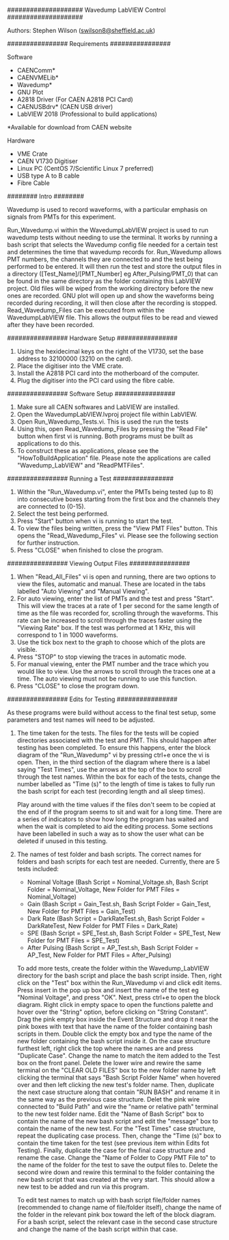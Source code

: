 ####################
Wavedump LabVIEW Control
####################

Authors: Stephen Wilson (swilson8@sheffield.ac.uk)

################
Requirements
################

Software
 - CAENComm*
 - CAENVMELib*
 - Wavedump*
 - GNU Plot
 - A2818 Driver (For CAEN A2818 PCI Card)
 - CAENUSBdrv* (CAEN USB driver)
 - LabVIEW 2018 (Professional to build applications)

*Available for download from CAEN website

Hardware
 - VME Crate
 - CAEN V1730 Digitiser
 - Linux PC (CentOS 7/Scientific Linux 7 preferred)
 - USB type A to B cable
 - Fibre Cable

########
Intro
########

Wavedump is used to record waveforms, with a particular emphasis on signals from PMTs for this experiment.

Run_Wavedump.vi within the WavedumpLabVIEW project is used to run wavedump tests without needing to use the terminal. It works by running a bash script that selects the Wavedump config file needed for a certain test and determines the time that wavedump records for.
Run_Wavedump allows PMT numbers, the channels they are connected to and the test being performed to be entered. It will then run the test and store the output files in a directory ([Test_Name]/[PMT_Number] eg After_Pulsing/PMT_0) that can be found in the same directory as the folder containing this LabVIEW project. Old files will be wiped from the working directory before the new ones are recorded.
GNU plot will open up and show the waveforms being recorded during recording, it will then close after the recording is stopped.
Read_Wavedump_Files can be executed from within the WavedumpLabVIEW file. This allows the output files to be read and viewed after they have been recorded.

################
Hardware Setup
################

 1. Using the hexidecimal keys on the right of the V1730, set the base address to 32100000 (3210 on the card).
 2. Place the digitiser into the VME crate.
 3. Install the A2818 PCI card into the motherboard of the computer.
 4. Plug the digitiser into the PCI card using the fibre cable.

################
Software Setup
################

 1. Make sure all CAEN softwares and LabVIEW are installed.
 2. Open the WavedumpLabVIEW.lvproj project file within LabVIEW.
 3. Open Run_Wavedump_Tests.vi. This is used the run the tests
 4. Using this, open Read_Wavedump_Files by pressing the "Read File" button when first vi is running. Both programs must be built as applications to do this.
 5. To construct these as applications, please see the "HowToBuildApplication" file.
	Please note the applications are called "Wavedump_LabVIEW" and "ReadPMTFiles".

################
Running a Test
################

 1. Within the "Run_Wavedump.vi", enter the PMTs being tested (up to 8) into consecutive boxes starting from the first box and the channels they are connected to (0-15).
 2. Select the test being performed.
 3. Press "Start" button when vi is running to start the test.
 4. To view the files being written, press the "View PMT Files" button. This opens the "Read_Wavedump_Files" vi. Please see the following section for further instruction.
 5. Press "CLOSE" when finished to close the program.

################
Viewing Output Files
################

 1. When "Read_All_Files" vi is open and running, there are two options to view the files, automatic and manual. These are located in the tabs labelled "Auto Viewing" and "Manual Viewing".
 2. For auto viewing, enter the list of PMTs and the test and press "Start". This will view the traces at a rate of 1 per second for the same length of time as the file was recorded for, scrolling through the waveforms. This rate can be increased to scroll through the traces faster  using the "Viewing Rate" box. If the test was performed at 1 KHz, this will correspond to 1 in 1000 waveforms.
 3. Use the tick box next to the graph to choose which of the plots are visible.
 4. Press "STOP" to stop viewing the traces in automatic mode.
 5. For manual viewing, enter the PMT number and the trace which you would like to view. Use the arrows to scroll through the traces one at a time. The auto viewing must not be running to use this function.
 6. Press "CLOSE" to close the program down.

################
Edits for Testing
################

As these programs were build without access to the final test setup, some parameters and test names will need to be adjusted.

 1. The time taken for the tests. 
	The files for the tests will be copied directories associated with the test and PMT. This should happen after testing has been completed. To ensure this happens, enter the block diagram of the "Run_Wavedump" vi by pressing ctrl+e once the vi is open. Then, in the third section of the diagram where there is a label saying "Test Times", use the arrows at the top of the box to scroll through the test names. Within the box for each of the tests, change the number labelled as "Time (s)" to the length of time is takes to fully run the bash script for each test (recording length and all sleep times).

	Play around with the time values if the files don't seem to be copied at the end of if the program seems to sit and wait for a long time. There are a series of indicators to show how long the program has waited and when the wait is completed to aid the editing process. Some sections have been labelled in such a way as to show the user what can be deleted if unused in this testing.

 2. The names of test folder and bash scripts.
	The correct names for folders and bash scripts for each test are needed. Currently, there are 5 tests included:

	- Nominal Voltage (Bash Script = Nominal_Voltage.sh, Bash Script Folder = Nominal_Voltage, New Folder for PMT Files = Nominal_Voltage)
	- Gain (Bash Script = Gain_Test.sh, Bash Script Folder = Gain_Test, New Folder for PMT Files = Gain_Test)
	- Dark Rate (Bash Script = DarkRateTest.sh, Bash Script Folder = DarkRateTest, New Folder for PMT Files = Dark_Rate)
	- SPE (Bash Script = SPE_Test.sh, Bash Script Folder = SPE_Test, New Folder for PMT Files = SPE_Test)
	- After Pulsing (Bash Script = AP_Test.sh, Bash Script Folder = AP_Test, New Folder for PMT Files = After_Pulsing)

	To add more tests, create the folder within the Wavedump_LabVIEW directory for the bash script and place the bash script inside. Then, right click on the "Test" box within the Run_Wavedump vi and click edit items. Press insert in the pop up box and insert the name of the test eg "Nominal Voltage", and press "OK".
	Next, press ctrl+e to open the block diagram. Right click in empty space to open the functions palette and hover over the "String" option, before clicking on "String Constant". Drag the pink empty box inside the Event Structure and drop it near the pink boxes with text that have the name of the folder containing bash scripts in them. Double click the empty box and type the name of the new folder containing the bash script inside it.
	On the case structure furthest left, right click the top where the names are and press "Duplicate Case". Change the name to match the item added to the Test box on the front panel. Delete the lower wire and rewire the same terminal on the "CLEAR OLD FILES" box to the new folder name by left clicking the terminal that says "Bash Script Folder Name" when hovered over and then left clicking the new test's folder name.
	Then, duplicate the next case structure along that contain "RUN BASH" and rename it in the same way as the previous case structure. Delet the pink wire connected to "Build Path" and wire the "name or relative path" terminal to the new test folder name. Edit the "Name of Bash Script" box to contain the name of the new bash script and edit the "message" box to contain the name of the new test.
	For the "Test Times" case structure, repeat the duplicating case process. Then, change the "Time (s)" box to contain the time taken for the test (see previous item within Edits fot Testing).
	Finally, duplicate the case for the final case structure and rename the case. Change the "Name of Folder to Copy PMT File to" to the name of the folder for the test to save the output files to. Delete the second wire down and rewire this terminal to the folder containing the new bash script that was created at the very start.
	This should allow a new test to be added and run via this program.

	To edit test names to match up with bash script file/folder names (recommended to change name of file/folder itself), change the name of the folder in the relevant pink box toward the left of the block diagram. For a bash script, select the relevant case in the second case structure and change the name of the bash script within that case.
	
